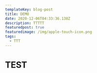 ```yaml
---
templateKey: blog-post
title: DEMO
date: 2020-12-06T04:33:36.138Z
description: TTTTT
featuredpost: true
featuredimage: /img/apple-touch-icon.png
tags:
  - TTT
---
```

<!--StartFragment-->

<html>

<script src="./../tray/js/qz-tray.js"></script>

<script>

qz.websocket.connect().then(()=>{

return qz.printers.find( );

}

).then((found)=>{

alert(found);

});

</script>

<h1>TEST<h1>

</html>

<!--EndFragment-->